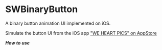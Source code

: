 SWBinaryButton
==============

A binary button animation UI implemented on iOS.

Simulate the button UI from the iOS app ["WE HEART PICS" on AppStore](https://itunes.apple.com/en/app/we-heart-pics/id488515478?mt=8)

*****How to use*****
